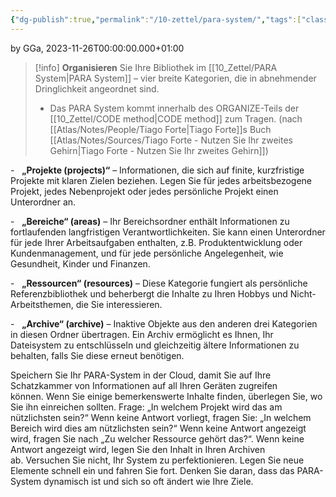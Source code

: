 ```yaml
---
{"dg-publish":true,"permalink":"/10-zettel/para-system/","tags":["class/note"],"noteIcon":""}
---
```


by GGa, 2023-11-26T00:00:00.000+01:00 

> [!info] **Organisieren** Sie Ihre Bibliothek im [[10_Zettel/PARA System\|PARA System]] – vier breite Kategorien, die in abnehmender Dringlichkeit angeordnet sind.
> 
> - Das PARA System kommt innerhalb des ORGANIZE-Teils der [[10_Zettel/CODE method\|CODE method]] zum Tragen. 
>   (nach [[Atlas/Notes/People/Tiago Forte\|Tiago Forte]]s Buch [[Atlas/Notes/Sources/Tiago Forte - Nutzen Sie Ihr zweites Gehirn\|Tiago Forte - Nutzen Sie Ihr zweites Gehirn]]) 
>   

-   **„Projekte (projects)“** – Informationen, die sich auf finite, kurzfristige Projekte mit klaren Zielen beziehen. Legen Sie für jedes arbeitsbezogene Projekt, jedes Nebenprojekt oder jedes persönliche Projekt einen Unterordner an.

-   **„Bereiche“ (areas)** – Ihr Bereichsordner enthält Informationen zu fortlaufenden langfristigen Verantwortlichkeiten. Sie kann einen Unterordner für jede Ihrer Arbeitsaufgaben enthalten, z.B. Produktentwicklung oder Kundenmanagement, und für jede persönliche Angelegenheit, wie Gesundheit, Kinder und Finanzen.

-   **„Ressourcen“ (resources)** – Diese Kategorie fungiert als persönliche Referenzbibliothek und beherbergt die Inhalte zu Ihren Hobbys und Nicht-Arbeitsthemen, die Sie interessieren.

-   **„Archive“ (archive)** – Inaktive Objekte aus den anderen drei Kategorien in diesen Ordner übertragen. Ein Archiv ermöglicht es Ihnen, Ihr Dateisystem zu entschlüsseln und gleichzeitig ältere Informationen zu behalten, falls Sie diese erneut benötigen.

Speichern Sie Ihr PARA-System in der Cloud, damit Sie auf Ihre Schatzkammer von Informationen auf all Ihren Geräten zugreifen können. Wenn Sie einige bemerkenswerte Inhalte finden, überlegen Sie, wo Sie ihn einreichen sollten. Frage: „In welchem Projekt wird das am nützlichsten sein?“ Wenn keine Antwort vorliegt, fragen Sie: „In welchem Bereich wird dies am nützlichsten sein?“ Wenn keine Antwort angezeigt wird, fragen Sie nach „Zu welcher Ressource gehört das?“. Wenn keine Antwort angezeigt wird, legen Sie den Inhalt in Ihren Archiven ab. Versuchen Sie nicht, Ihr System zu perfektionieren. Legen Sie neue Elemente schnell ein und fahren Sie fort. Denken Sie daran, dass das PARA-System dynamisch ist und sich so oft ändert wie Ihre Ziele.
